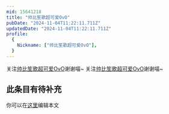 ```yaml
---
mid: 15641218
title: "帅比笙歌超可爱OvO"
pubDate: "2024-11-04T11:22:11.711Z"
updatedDate: "2024-11-04T11:22:11.711Z"
profile:
  {
    Nickname: ["帅比笙歌超可爱OvO"],
  }
---
```


关注[帅比笙歌超可爱OvO](https://space.bilibili.com/15641218)谢谢喵~ 关注[帅比笙歌超可爱OvO](https://space.bilibili.com/15641218)谢谢喵~

## 此条目有待补充
你可以在[这里](https://github.com/Yuhanawa/VTuber.ICU/edit/master/src/content/v/帅比笙歌超可爱OvO/index.md)编辑本文

